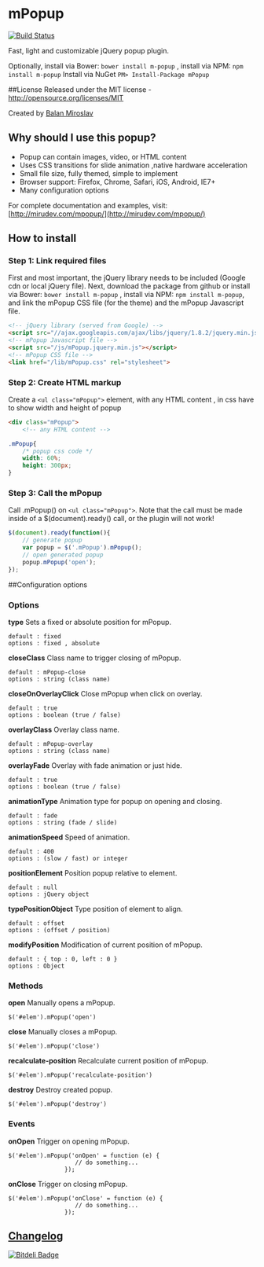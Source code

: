 mPopup
======
[![Build Status](https://travis-ci.org/mIRUmd/mPopup.png)](https://travis-ci.org/mIRUmd/mPopup)

Fast, light and customizable jQuery popup plugin.

Optionally, install via Bower: `bower install m-popup` ,
install via NPM: `npm install m-popup`
Install via NuGet `PM> Install-Package mPopup`


##License
Released under the MIT license - http://opensource.org/licenses/MIT

Created by [Balan Miroslav](http://twitter.com/mIRUmd)

## Why should I use this popup?
* Popup can contain images, video, or HTML content
* Uses CSS transitions for slide animation ,native hardware acceleration
* Small file size, fully themed, simple to implement
* Browser support: Firefox, Chrome, Safari, iOS, Android, IE7+
* Many configuration options

For complete documentation and examples, visit:
[http://mirudev.com/mpopup/](http://mirudev.com/mpopup/)


## How to install

### Step 1: Link required files
First and most important, the jQuery library needs to be included (Google cdn or local jQuery file). Next, download the package from github or install via Bower: `bower install m-popup` , install via NPM: `npm install m-popup`, and link the mPopup CSS file (for the theme) and the mPopup Javascript file.

```html
<!-- jQuery library (served from Google) -->
<script src="//ajax.googleapis.com/ajax/libs/jquery/1.8.2/jquery.min.js"></script>
<!-- mPopup Javascript file -->
<script src="/js/mPopup.jquery.min.js"></script>
<!-- mPopup CSS file -->
<link href="/lib/mPopup.css" rel="stylesheet">
```

### Step 2: Create HTML markup
Create a `<ul class="mPopup">` element, with any HTML content , in css have to show width and height of popup

```html
<div class="mPopup">
    <!-- any HTML content -->

````

```css
.mPopup{
    /* popup css code */
    width: 60%;
    height: 300px;
}
```

### Step 3: Call the mPopup
Call .mPopup() on `<ul class="mPopup">`. Note that the call must be made inside of a $(document).ready() call, or the plugin will not work!

```javascript
$(document).ready(function(){
    // generate popup
    var popup = $('.mPopup').mPopup();
    // open generated popup
    popup.mPopup('open');
});
```

##Configuration options

### Options

**type**
Sets a fixed or absolute position for mPopup.
```
default : fixed
options : fixed , absolute
```

**closeClass**
Class name to trigger closing of mPopup.
```
default : mPopup-close
options : string (class name)
```

**closeOnOverlayClick**
Close mPopup when click on overlay.
```
default : true
options : boolean (true / false)
```

**overlayClass**
Overlay class name.
```
default : mPopup-overlay
options : string (class name)
```

**overlayFade**
Overlay with fade animation or just hide.
```
default : true
options : boolean (true / false)
```

**animationType**
Animation type for popup on opening and closing.
```
default : fade
options : string (fade / slide) 
```

**animationSpeed**
Speed of animation.
```
default : 400
options : (slow / fast) or integer 
```

**positionElement**
Position popup relative to element.
```
default : null
options : jQuery object
```

**typePositionObject**
Type position of element to align.
```
default : offset
options : (offset / position) 
```

**modifyPosition**
Modification of current position of mPopup.
```
default : { top : 0, left : 0 }
options : Object 
```

### Methods

**open**
Manually opens a mPopup.
```
$('#elem').mPopup('open')
```

**close**
Manually closes a mPopup.
```
$('#elem').mPopup('close')
```

**recalculate-position**
Recalculate current position of mPopup.
```
$('#elem').mPopup('recalculate-position')
```

**destroy**
Destroy created popup.
```
$('#elem').mPopup('destroy')
```

### Events

**onOpen**
Trigger on opening mPopup.
```
$('#elem').mPopup('onOpen' = function (e) {
                   // do something...
                });
```

**onClose**
Trigger on closing mPopup.
```
$('#elem').mPopup('onClose' = function (e) {
                   // do something...
                });
```


## [Changelog](https://github.com/mIRUmd/mPopup/releases)




[![Bitdeli Badge](https://d2weczhvl823v0.cloudfront.net/mIRUmd/mpopup/trend.png)](https://bitdeli.com/free "Bitdeli Badge")

